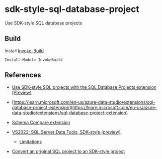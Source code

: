 # sdk-style-sql-database-project
Use SDK-style SQL database projects 

## Build
Install [Invoke-Build](https://github.com/nightroman/Invoke-Build)

```
Install-Module InvokeBuild
```

## References

 - [Use SDK-style SQL projects with the SQL Database Projects extension (Preview)](https://learn.microsoft.com/en-us/azure-data-studio/extensions/sql-database-project-extension-sdk-style-projects)
   
 - [https://learn.microsoft.com/en-us/azure-data-studio/extensions/sql-database-project-extension](https://learn.microsoft.com/en-us/azure-data-studio/extensions/sql-database-project-extension)

 - [Schema Compare extension](https://learn.microsoft.com/en-us/azure-data-studio/extensions/schema-compare-extension)
 - [VS2022: SQL Server Data Tools, SDK-style (preview)](https://aka.ms/ssdt-sdk-preview)
    - [Limitations](https://learn.microsoft.com/en-us/sql/ssdt/sql-server-data-tools-sdk-style?view=sql-server-ver16#limitations)

- [Convert an original SQL project to an SDK-style project](https://learn.microsoft.com/en-us/sql/tools/sql-database-projects/howto/convert-original-sql-project)

